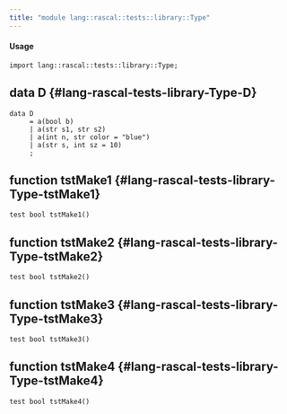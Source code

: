```yaml
---
title: "module lang::rascal::tests::library::Type"
---
```


#### Usage

`import lang::rascal::tests::library::Type;`


## data D {#lang-rascal-tests-library-Type-D}

```rascal
data D  
     = a(bool b)
     | a(str s1, str s2)
     | a(int n, str color = "blue")
     | a(str s, int sz = 10)
     ;
```

## function tstMake1 {#lang-rascal-tests-library-Type-tstMake1}

```rascal
test bool tstMake1()

```

## function tstMake2 {#lang-rascal-tests-library-Type-tstMake2}

```rascal
test bool tstMake2()

```

## function tstMake3 {#lang-rascal-tests-library-Type-tstMake3}

```rascal
test bool tstMake3()

```

## function tstMake4 {#lang-rascal-tests-library-Type-tstMake4}

```rascal
test bool tstMake4()

```

